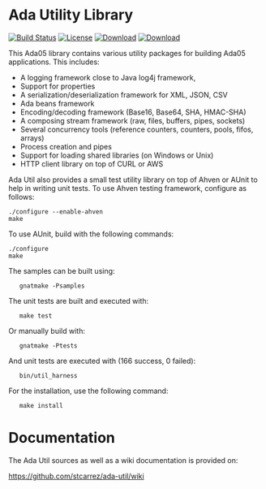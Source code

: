 # Ada Utility Library

[![Build Status](https://img.shields.io/jenkins/s/http/jenkins.vacs.fr/Ada-Util.svg)](http://jenkins.vacs.fr/job/Ada-Util/)
[![License](http://img.shields.io/badge/license-APACHE2-blue.svg)](LICENSE)
[![Download](https://img.shields.io/badge/download-1.7.2-brightgreen.svg)](http://download.vacs.fr/ada-util/ada-util-1.7.2.tar.gz)
[![Download](https://img.shields.io/github/commits-since/stcarrez/ada-util/ada-util-1.7.1.svg)](http://download.vacs.fr/ada-util/ada-util-1.7.2.tar.gz)



This Ada05 library contains various utility packages for building
Ada05 applications.  This includes:

* A logging framework close to Java log4j framework,
* Support for properties
* A serialization/deserialization framework for XML, JSON, CSV
* Ada beans framework
* Encoding/decoding framework (Base16, Base64, SHA, HMAC-SHA)
* A composing stream framework (raw, files, buffers, pipes, sockets)
* Several concurrency tools (reference counters, counters, pools, fifos, arrays)
* Process creation and pipes
* Support for loading shared libraries (on Windows or Unix)
* HTTP client library on top of CURL or AWS

Ada Util also provides a small test utility library on top of
Ahven or AUnit to help in writing unit tests.
To use Ahven testing framework, configure as follows:

```
./configure --enable-ahven
make
```

To use AUnit, build with the following commands:
```
./configure
make
```
The samples can be built using:
```
   gnatmake -Psamples
```   
   
The unit tests are built and executed with:
```
   make test
```
Or manually build with:
```
   gnatmake -Ptests
```

And unit tests are executed with (166 success, 0 failed):
```
   bin/util_harness
```
For the installation, use the following command:
```
   make install
```

# Documentation

The Ada Util sources as well as a wiki documentation is provided on:

   https://github.com/stcarrez/ada-util/wiki
